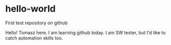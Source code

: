 # hello-world
First test repository on github

Hello!
Tomasz here. I am learning github today.
I am SW tester, but I'd like to catch automation skills too.
